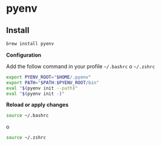 # pyenv

## Install

```bash
brew install pyenv
```

**Configuration**

Add the follow command in your profile `~/.bashrc` o `~/.zshrc`

```bash
export PYENV_ROOT="$HOME/.pyenv"
export PATH="$PATH:$PYENV_ROOT/bin"
eval "$(pyenv init --path)"
eval "$(pyenv init -)"
```

**Reload or apply changes**

```bash
source ~/.bashrc
```

o

```bash
source ~/.zshrc
```

